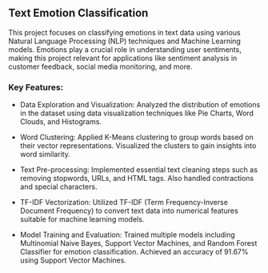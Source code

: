 ## Text Emotion Classification

This project focuses on classifying emotions in text data using various Natural Language Processing (NLP) techniques and Machine Learning models. Emotions play a crucial role in understanding user sentiments, making this project relevant for applications like sentiment analysis in customer feedback, social media monitoring, and more.

### Key Features:

- Data Exploration and Visualization: Analyzed the distribution of emotions in the dataset using data visualization techniques like Pie Charts, Word Clouds, and Histograms.

- Word Clustering: Applied K-Means clustering to group words based on their vector representations. Visualized the clusters to gain insights into word similarity.

- Text Pre-processing: Implemented essential text cleaning steps such as removing stopwords, URLs, and HTML tags. Also handled contractions and special characters.

- TF-IDF Vectorization: Utilized TF-IDF (Term Frequency-Inverse Document Frequency) to convert text data into numerical features suitable for machine learning models.

- Model Training and Evaluation: Trained multiple models including Multinomial Naive Bayes, Support Vector Machines, and Random Forest Classifier for emotion classification. Achieved an accuracy of 91.67% using Support Vector Machines.

